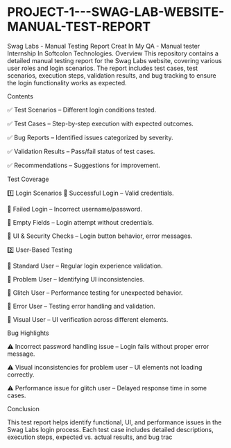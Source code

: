 # PROJECT-1---SWAG-LAB-WEBSITE-MANUAL-TEST-REPORT 
Swag Labs - Manual Testing Report Creat In My QA - Manual tester Internship In Softcolon Technologies.
Overview
This repository contains a detailed manual testing report for the Swag Labs website, covering various user roles and login scenarios. The report includes test cases, test scenarios, execution steps, validation results, and bug tracking to ensure the login functionality works as expected.

Contents 

✅ Test Scenarios – Different login conditions tested.

✅ Test Cases – Step-by-step execution with expected outcomes.

✅ Bug Reports – Identified issues categorized by severity.

✅ Validation Results – Pass/fail status of test cases.

✅ Recommendations – Suggestions for improvement.

Test Coverage

1️⃣ Login Scenarios
🔹 Successful Login – Valid credentials.

🔹 Failed Login – Incorrect username/password.

🔹 Empty Fields – Login attempt without credentials.

🔹 UI & Security Checks – Login button behavior, error messages.

2️⃣ User-Based Testing

👤 Standard User – Regular login experience validation.

👤 Problem User – Identifying UI inconsistencies.

👤 Glitch User – Performance testing for unexpected behavior.

👤 Error User – Testing error handling and validation.

👤 Visual User – UI verification across different elements.

Bug Highlights

⚠️ Incorrect password handling issue – Login fails without proper error message.

⚠️ Visual inconsistencies for problem user – UI elements not loading correctly.

⚠️ Performance issue for glitch user – Delayed response time in some cases.

Conclusion

This test report helps identify functional, UI, and performance issues in the Swag Labs login process. Each test case includes detailed descriptions, execution steps, expected vs. actual results, and bug trac
